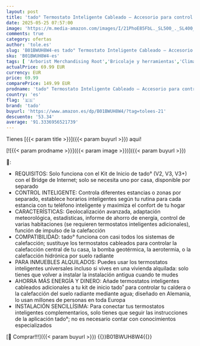 ```yaml
---
layout: post
title: 'tado° Termostato Inteligente Cableado – Accesorio para control inteligente de calefacción y aire acondicionado en múltiples habitaciones  fácil instalación  wifi  compatible con Siri y Alexa'
date: 2025-05-25 07:57:00
image: 'https://m.media-amazon.com/images/I/21PhoE85FbL._SL500_._SL400_.jpg'
comments: true
category: ofertas
author: 'tole.es'
slug: 'B01BWUH8W4-es tado° Termostato Inteligente Cableado – Accesorio para...'
sku: 'B01BWUH8W4-es'
tags: [ 'Arborist Merchandising Root','Bricolaje y herramientas','Climatización','ELS ES','Promociones destacadas en Bricolaje y Herramientas','Self Service','Special Features Stores','Suministros de construcción','Termostatos','Termostatos programables domésticos','Termostatos y accesorios','alexa','f8a41b96-6bb6-4d7d-bb5b-67f8fcd7c327_0','f8a41b96-6bb6-4d7d-bb5b-67f8fcd7c327_5101','tado','🇪🇸', ]
actualPrice: 69.99 EUR
currency: EUR
price: 69.99
comparePrice: 149.99 EUR
prodname: 'tado° Termostato Inteligente Cableado – Accesorio para control inteligente de calefacción y aire acondicionado en múltiples habitaciones  fácil instalación  wifi  compatible con Siri y Alexa'
country: 'es'
flag: '🇪🇸'
brand: 'tado'
buyurl: 'https://www.amazon.es/dp/B01BWUH8W4/?tag=tolees-21'
descuento: '53.34'
average: '91.3336956521739'
---
```


Tienes [{{< param title >}}]({{< param buyurl >}}) aqui!

[![{{< param prodname >}}]({{< param image >}})]({{< param buyurl >}})

🔎:

- REQUISITOS: Solo funciona con el Kit de Inicio de tado° (V2, V3, V3+) con el Bridge de Internet; solo se necesita uno por casa, disponible por separado
- CONTROL INTELIGENTE: Controla diferentes estancias o zonas por separado, establece horarios inteligentes según tu rutina para cada estancia con tu teléfono inteligente y maximiza el confort de tu hogar
- CARACTERÍSTICAS: Geolocalización avanzada, adaptación meteorológica, estadísticas, informe de ahorro de energía, control de varias habitaciones (se requieren termostatos inteligentes adicionales), función de impulso de la calefacción
- COMPATIBILIDAD: tado° funciona con casi todos los sistemas de calefacción; sustituye los termostatos cableados para controlar la calefacción central de tu casa, la bomba geotérmica, la aerotermia, o la calefacción hidrónica por suelo radiante
- PARA INMUEBLES ALQUILADOS: Puedes usar los termostatos inteligentes universales incluso si vives en una vivienda alquilada: solo tienes que volver a instalar la instalación antigua cuando te mudes
- AHORRA MÁS ENERGÍA Y DINERO: Añade termostatos inteligentes cableados adicionales a tu kit de inicio tado˚ para controlar tu caldera o la calefacción del suelo radiante mediante agua; diseñado en Alemania, lo usan millones de personas en toda Europa
- INSTALACIÓN SENCILLÍSIMA: Para conectar tus termostatos inteligentes complementarios, solo tienes que seguir las instrucciones de la aplicación tado°; no es necesario contar con conocimientos especializados

[🛒 Comprar!!!]({{< param buyurl >}})
{{<world>}}B01BWUH8W4{{</world>}}
